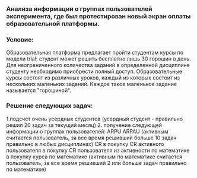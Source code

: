 ### Анализа информации о группах пользователей эксперимента, где был протестирован новый экран оплаты образовательной платформы.

### Условие:
Образовательная платформа предлагает пройти студентам курсы по модели trial: студент может решить бесплатно лишь 30 горошин в день. Для неограниченного количества заданий в определенной дисциплине студенту необходимо приобрести полный доступ. Образовательные курсы состоят из различных уроков, каждый из которых состоит из нескольких маленьких заданий. Каждое такое маленькое задание называется "горошиной". 

### Решение следующих задач:
1.подсчет очень усердных студентов (усердный студент - правильно решил 20 задач за текущий месяц)
2. получение следующей информации о группах пользователей:
ARPU 
ARPAU (активным считается пользователь, за все время решивший больше 10 задач правильно в любых дисциплинах)
CR в покупку 
СR активного пользователя в покупку 
CR пользователя из активности по математике в покупку курса по математике (активным по математике считается пользователь, за все время решивший 2 или больше задач правильно по математике)
